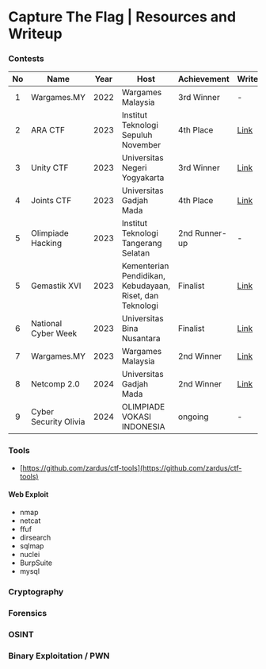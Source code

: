# Capture The Flag | Resources and Writeup

### Contests

| No  | Name                  | Year | Host                                                     | Achievement   | Writeups                                                                               | Country | Category       |
| :-: | --------------------- | :--: | -------------------------------------------------------- | ------------- | -------------------------------------------------------------------------------------- | :-----: | -------------- |
|  1  | Wargames.MY           | 2022 | Wargames Malaysia                                        | 3rd Winner    | -                                                                                      |  🇲🇾   | Jeopardy       |
|  2  | ARA CTF               | 2023 | Institut Teknologi Sepuluh November                      | 4th Place     | [Link](Writeups/4th_ARACTF_2023.pdf)                                                   |  🇮🇩   | Jeopardy       |
|  3  | Unity CTF             | 2023 | Universitas Negeri Yogyakarta                            | 3rd Winner    | [Link](Writeups/4th_Final_Joints_UGM.pdf)                                              |  🇮🇩   | Attack-Defense |
|  4  | Joints CTF            | 2023 | Universitas Gadjah Mada                                  | 4th Place     | [Link](tes)                                                                            |  🇮🇩   | Jeopardy       |
|  5  | Olimpiade Hacking     | 2023 | Institut Teknologi Tangerang Selatan                     | 2nd Runner-up | -                                                                                      |  🇮🇩   | Jeopardy       |
|  5  | Gemastik XVI          | 2023 | Kementerian Pendidikan, Kebudayaan, Riset, dan Teknologi | Finalist      | [Link](tes)                                                                            |  🇮🇩   | Attack-Defense |
|  6  | National Cyber Week   | 2023 | Universitas Bina Nusantara                               | Finalist      | [Link](tes)                                                                            |  🇮🇩   | Jeopardy       |
|  7  | Wargames.MY           | 2023 | Wargames Malaysia                                        | 2nd Winner    | [Link](https://naufalardhani.medium.com/wargames-my-ctf-2023-web-writeup-83bc56862706) |  🇲🇾   | Jeopardy       |
|  8  | Netcomp 2.0           | 2024 | Universitas Gadjah Mada                                  | 2nd Winner    | [Link](tes)                                                                            |  🇮🇩   | Boot2Root      |
|  9  | Cyber Security Olivia | 2024 | OLIMPIADE VOKASI INDONESIA                               | ongoing       | -                                                                                      |  🇮🇩   | Pentesting     |


### Tools
- [https://github.com/zardus/ctf-tools](https://github.com/zardus/ctf-tools)

#### Web Exploit
- nmap
- netcat
- ffuf
- dirsearch
- sqlmap
- nuclei
- BurpSuite
- mysql
### Cryptography
### Forensics
### OSINT
### Binary Exploitation / PWN
